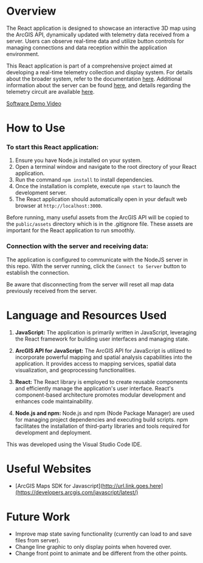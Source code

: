 # Overview

The React application is designed to showcase an interactive 3D map using the ArcGIS API, dynamically updated with telemetry data received from a server. Users can observe real-time data and utilize button controls for managing connections and data reception within the application environment.

This React application is part of a comprehensive project aimed at developing a real-time telemetry collection and display system. For details about the broader system, refer to the documentation [here](..). Additional information about the server can be found [here](./telemetry_map_server), and details regarding the telemetry circuit are available [here](./telemetry_circuit_sketch).

[Software Demo Video](https://youtu.be/aQY_TF2zvu0)

# How to Use

### To start this React application:

1. Ensure you have Node.js installed on your system.
2. Open a terminal window and navigate to the root directory of your React application.
3. Run the command `npm install` to install dependencies.
4. Once the installation is complete, execute `npm start` to launch the development server.
5. The React application should automatically open in your default web browser at `http://localhost:3000`.

Before running, many useful assets from the ArcGIS API will be copied to the `public/assets` directory which is in the .gitignore file. These assets are important for the React application to run smoothly.

### Connection with the server and receiving data:

The application is configured to communicate with the NodeJS server in this repo. With the server running, click the `Connect to Server` button to establish the connection.

Be aware that disconnecting from the server will reset all map data previously received from the server.

# Language and Resources Used

1. **JavaScript:** The application is primarily written in JavaScript, leveraging the React framework for building user interfaces and managing state.

2. **ArcGIS API for JavaScript:** The ArcGIS API for JavaScript is utilized to incorporate powerful mapping and spatial analysis capabilities into the application. It provides access to mapping services, spatial data visualization, and geoprocessing functionalities.

3. **React:** The React library is employed to create reusable components and efficiently manage the application's user interface. React's component-based architecture promotes modular development and enhances code maintainability.

4. **Node.js and npm:** Node.js and npm (Node Package Manager) are used for managing project dependencies and executing build scripts. npm facilitates the installation of third-party libraries and tools required for development and deployment.

This was developed using the Visual Studio Code IDE. 

# Useful Websites

* [ArcGIS Maps SDK for Javascript](http://url.link.goes.here](https://developers.arcgis.com/javascript/latest/)

# Future Work

* Improve map state saving functionality (currently can load to and save files from server).
* Change line graphic to only display points when hovered over.
* Change front point to animate and be different from the other points.
